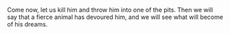 Come now, let us kill him and throw him into one of the pits. Then we will say that a fierce animal has devoured him, and we will see what will become of his dreams.
